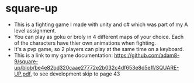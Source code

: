 # square-up
- This is a fighting game I made with unity and c# which was part of my A level assignment.
- You can play as goku or broly in 4 different maps of your choice. Each of the characters have thier own animations when fighting. 
- It's a pvp game, so 2 players can play at the same time on a keyboard.    
- This is a link to my game documentation: https://github.com/adam8-9/square-up/blob/be4e82bd320caae27772e2b032c4df653e8d5eff/SQUARE-UP.pdf, to see development skip to page 43
